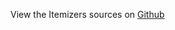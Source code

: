 
<!--
FrozenIsBool False
-->

View the Itemizers sources on [Github](https://github.com/Ledoux/ShareYourSystem/tree/master/ShareYourSystem/Installer)

